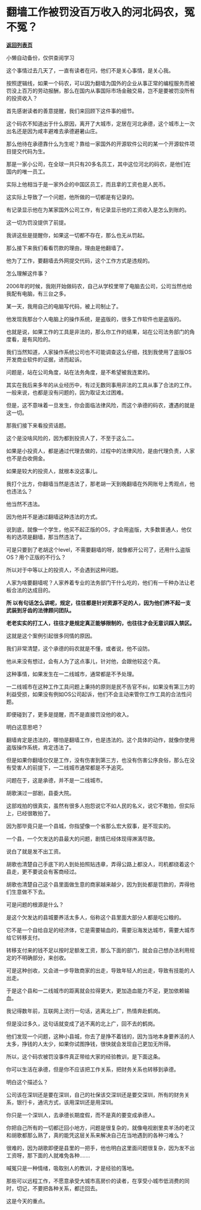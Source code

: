 # 翻墙工作被罚没百万收入的河北码农，冤不冤？

[**返回列表页**](/gzh/记忆承载3)

小懒自动备份，仅供查阅学习

这个事情过去几天了，一直有读者在问，他们不是关心事情，是关心我。  

按照逻辑线，如果一个码农，可以因为翻墙为国外的企业从事正常的编程服务而被罚没上百万的劳动报酬，那么在国内从事国际市场金融交易，岂不是要被罚没所有的投资收入？

首先感谢读者的善意提醒，我们来回顾下这件事的细节。  

这个码农不知道出于什么原因，离开了大城市，定居在河北承德，这个城市上一次出名还是因为咸丰避难去承德避暑山庄。  

那么他待在承德靠什么为生呢？靠给一家国外的开源软件公司的某一个开源软件项目提交代码为生。  

那是一家小公司，在全球一共只有20多名员工，其中这位河北的码农，是他们在国内的唯一员工。  

实际上他相当于是一家外企的中国区员工，而且拿的工资也是人民币。  

这实际上导致了一个问题，他所做的一切都是有记录的。  

有记录显示他在为某家国外公司工作，有记录显示他的工资收入是怎么到账的。

这一切为罚没提供了前提。  

我讲这些是提醒你，如果这一切都不存在，那么也无从罚起。  

那么接下来我们看看罚款的理由，理由是他翻墙了。

他为了工作，要翻墙去外网提交代码，这个工作方式是违规的。  

怎么理解这件事？  

2006年的时候，我刚开始做码农，自己从学校里带了电脑去公司，公司当然也给我配有电脑，有三台之多。  

某一天，我用自己的电脑写代码，被上司制止了。  

他发现我那台个人电脑上的操作系统，是盗版的，很多工作软件也是盗版的。

也就是说，如果工作的工具是非法的，那么你工作的结果，站在公司法务部门的角度看，是有风险的。  

我们当然知道，人家操作系统公司也不可能调查这么仔细，找到我使用了盗版OS开发商业软件的证据，进而起诉。  

问题是，站在公司角度，站在法务角度，是不希望被我连累的。

其实在我后来多年的从业经历中，有过无数同事用非法的工具从事了合法的工作。一般来说，也都是没有问题的，因为取证太过困难。

但是，这不意味着一旦发生，你会面临法律风险，而这个承德的码农，遭遇的就是这一切。  

那我们接下来看投资话题。  

这个是没啥风险的，因为都到投资人了，不至于这么二。  

如果是小投资人，都是通过代理去做的，过程中的法律风险，是由代理负责，人家也不是白收佣金。  

如果是较大的投资人，就根本没这事儿。

我打个比方，你翻墙当然是违法了，那老胡一天到晚翻墙在外网账号上秀观点，他也违法么？  

他当然不违法。

因为他并不是通过翻墙这种违法的方式。  

说到底，就像一个学生，他买不起正版的OS，才会用盗版，大多数普通人，他仅有的选项是翻墙，那当然违法了。  

可是只要到了老胡这个level，不需要翻墙的呀，就像都开公司了，还用什么盗版OS？用个正版的不行么？  

所以对于中等以上的投资人，不会遇到这种问题。  

人家为啥要翻墙呢？人家养着专业的法务部门干什么吃的，他们有一千种办法让老板合法的达成目的。

 **所 以有句话怎么讲呢，规定，往往都是针对资源不足的人，因为他们养不起一支武装到牙齿的法律顾问团队。**

 **老老实实的打工人，往往才是规定真正能够限制的，也往往才会无意识踩入禁区。**

这就是这个案例引起很多同情的原因。  

我们非常清楚，这个承德的码农就是不懂，或者说，他不设防。  

他从来没有想过，会有人为了这点事儿，针对他，会跟他较这个真。  

这种事情，如果发生在一二线城市，通常都是不予处理。  

一二线城市在这种工作工具问题上秉持的原则是民不告官不纠，如果没有第三方的利益受损，如果没有例如OS公司起诉，他们不会主动来管你工作工具的合法性问题。

即便碰到了，更多是提醒，而不是直接罚没他的收入。  

明白这意思吧？  

翻墙肯定是违法的，哪怕是翻墙工作，也是违法的。这个具体的动作，就像你使用盗版操作系统，肯定违法了。

但是如果你翻墙仅仅是工作，没有伤害到第三方，也没有伤害公序良俗，那么在没有受害人的前提下，一二线城市通常都是不予追究。

问题在于，这是承德，并不是一二线城市。

胡歌演过一部剧，县委大院。  

这部戏拍的很真实，虽然有很多人抱怨说它不如人民的名义，说它不敢拍，但实际上，已经很敢拍了。  

因为那毕竟只是一个县城，你指望像一个省那么宏大叙事，是不现实的。

一个县，一个欠发达的县最大的问题，剧情已经体现得淋漓尽致。  

说白了就是发不出工资。  

胡歌也清楚自己手底下的人到处拍照贴违章，弄得公路上都没人，司机都绕着这个县走，更不要说会有客商经过。  

胡歌也清楚自己这个县里面做生意的商家越来越少，因为到处都是罚款的，弄得他们生意做不下去。

可是问题的根源是什么？  

是这个欠发达的县城要养活太多人，俗称这个县里面大部分人都是吃公粮的。

它不是一个自给自足的经济体，它是需要输血的，需要沿海发达城市，需要大城市给它转移支付。  

转移支付来的钱不足以按时足额发工资，那么下面的部门，就会自己想办法利用规定的不明确部分，来创收。  

可是这种创收，又会进一步导致商家的出走，导致年轻人的出走，导致有技能的人出走。  

于是这个县和一二线城市的距离就会拉得更大，更加造血能力不足，更加依赖输血。

我记得数年前，互联网上流行一句话，逃离北上广，热情奔赴鹤岗。  

但是没过多久，这句话就变成了逃不离的北上广，回不去的鹤岗。

他们发现一个问题，这种小县城，你去了是挣不着钱的，因为当地本身要养活的人太多，挣钱的人太少，如果你试图挣钱，很快就会发现自己更加无所得。  

所以，这个码农被罚没事件真正带给大家的经验教训，是下面这条。  

你可以生活在承德，但是你不应该把工作关系，把财务关系也转移到承德。

明白这个描述么？  

公司该在深圳还是要在深圳，自己的社保该交深圳还是要交深圳，所有的财务关系，银行卡，通讯方式，该用深圳还是用深圳。  

你只是一个深圳人，去承德长期度假，而不是真的要变成承德人。

你把自己所有的一切都迁回小地方，问题是很复杂的，就像电视剧里卖羊汤的老汉和胡歌都那么熟了，真的能凭这层关系来解决自己在当地遇到的各种刁难么？  

很难的，因为胡歌即便是县里的一把手，他也明白这里面问题很复杂，因为发不出工资呀，那下面的人就难免各种.......

喊冤只是一种情绪，吸取别人的教训，才是经验的落地。

那些可以远程工作，不愿意承受大城市高房价的读者，在享受小城市低消费的同时，切记，不要把各种关系，都迁回去。

这是今天的重点。


